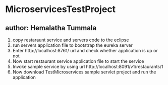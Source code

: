# MicroservicesTestProject
## author: Hemalatha Tummala
1. copy restaraunt service and servers code to the eclipse
2. run servers application file to bootstrap the eureka server
3. Enter http://localhost:8761/ url and check whether application is up or not
4. Now start restaurant service application file to start the service
5. Invoke sample service by using url http://localhost:8091/v1/restaurants/1
6. Now download TestMicroservices sample servlet project and run the application
